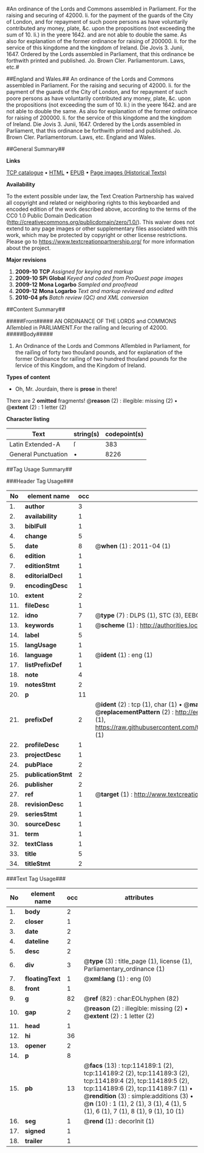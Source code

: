 #An ordinance of the Lords and Commons assembled in Parliament. For the raising and securing of 42000. li. for the payment of the guards of the City of London, and for repayment of such poore persons as have voluntarily contributed any money, plate, &c. upon the propositions (not exceeding the sum of 10. li.) in the yeere 1642. and are not able to double the same. As also for explanation of the former ordinance for raising of 200000. li. for the service of this kingdome and the kingdom of Ireland. Die Jovis 3. Junii, 1647. Ordered by the Lords assembled in Parliament, that this ordinance be forthwith printed and published. Jo. Brown Cler. Parliamentorum. Laws, etc.#

##England and Wales.##
An ordinance of the Lords and Commons assembled in Parliament. For the raising and securing of 42000. li. for the payment of the guards of the City of London, and for repayment of such poore persons as have voluntarily contributed any money, plate, &c. upon the propositions (not exceeding the sum of 10. li.) in the yeere 1642. and are not able to double the same. As also for explanation of the former ordinance for raising of 200000. li. for the service of this kingdome and the kingdom of Ireland. Die Jovis 3. Junii, 1647. Ordered by the Lords assembled in Parliament, that this ordinance be forthwith printed and published. Jo. Brown Cler. Parliamentorum.
Laws, etc.
England and Wales.

##General Summary##

**Links**

[TCP catalogue](http://www.ota.ox.ac.uk/tcp/)  • 
[HTML](http://tei.it.ox.ac.uk/tcp/Texts-HTML/free/A83/A83231.html)  • 
[EPUB](http://tei.it.ox.ac.uk/tcp/Texts-EPUB/free/A83/A83231.epub) • 
[Page images (Historical Texts)](https://historicaltexts.jisc.ac.uk/eebo-99862040e)

**Availability**

To the extent possible under law, the Text Creation Partnership has waived all copyright and related or neighboring rights to this keyboarded and encoded edition of the work described above, according to the terms of the CC0 1.0 Public Domain Dedication (http://creativecommons.org/publicdomain/zero/1.0/). This waiver does not extend to any page images or other supplementary files associated with this work, which may be protected by copyright or other license restrictions. Please go to https://www.textcreationpartnership.org/ for more information about the project.

**Major revisions**

1. __2009-10__ __TCP__ *Assigned for keying and markup*
1. __2009-10__ __SPi Global__ *Keyed and coded from ProQuest page images*
1. __2009-12__ __Mona Logarbo__ *Sampled and proofread*
1. __2009-12__ __Mona Logarbo__ *Text and markup reviewed and edited*
1. __2010-04__ __pfs__ *Batch review (QC) and XML conversion*

##Content Summary##

#####Front#####
AN ORDINANCE OF THE LORDS and COMMONS Aſſembled in PARLIAMENT.For the raiſing and ſecuring of 42000.
#####Body#####

1. An Ordinance of the Lords and Commons Aſſembled in Parliament, for the raiſing of forty two thouſand pounds, and for explanation of the former Ordinance for raiſing of two hundred thouſand pounds for the ſervice of this Kingdom, and the Kingdom of Ireland.

**Types of content**

  * Oh, Mr. Jourdain, there is **prose** in there!

There are 2 **omitted** fragments! 
 @__reason__ (2) : illegible: missing (2)  •  @__extent__ (2) : 1 letter (2)

**Character listing**


|Text|string(s)|codepoint(s)|
|---|---|---|
|Latin Extended-A|ſ|383|
|General Punctuation|•|8226|

##Tag Usage Summary##

###Header Tag Usage###

|No|element name|occ|attributes|
|---|---|---|---|
|1.|__author__|3||
|2.|__availability__|1||
|3.|__biblFull__|1||
|4.|__change__|5||
|5.|__date__|8| @__when__ (1) : 2011-04 (1)|
|6.|__edition__|1||
|7.|__editionStmt__|1||
|8.|__editorialDecl__|1||
|9.|__encodingDesc__|1||
|10.|__extent__|2||
|11.|__fileDesc__|1||
|12.|__idno__|7| @__type__ (7) : DLPS (1), STC (3), EEBO-CITATION (1), PROQUEST (1), VID (1)|
|13.|__keywords__|1| @__scheme__ (1) : http://authorities.loc.gov/ (1)|
|14.|__label__|5||
|15.|__langUsage__|1||
|16.|__language__|1| @__ident__ (1) : eng (1)|
|17.|__listPrefixDef__|1||
|18.|__note__|4||
|19.|__notesStmt__|2||
|20.|__p__|11||
|21.|__prefixDef__|2| @__ident__ (2) : tcp (1), char (1)  •  @__matchPattern__ (2) : ([0-9\-]+):([0-9IVX]+) (1), (.+) (1)  •  @__replacementPattern__ (2) : http://eebo.chadwyck.com/downloadtiff?vid=$1&page=$2 (1), https://raw.githubusercontent.com/textcreationpartnership/Texts/master/tcpchars.xml#$1 (1)|
|22.|__profileDesc__|1||
|23.|__projectDesc__|1||
|24.|__pubPlace__|2||
|25.|__publicationStmt__|2||
|26.|__publisher__|2||
|27.|__ref__|1| @__target__ (1) : http://www.textcreationpartnership.org/docs/. (1)|
|28.|__revisionDesc__|1||
|29.|__seriesStmt__|1||
|30.|__sourceDesc__|1||
|31.|__term__|1||
|32.|__textClass__|1||
|33.|__title__|5||
|34.|__titleStmt__|2||


###Text Tag Usage###

|No|element name|occ|attributes|
|---|---|---|---|
|1.|__body__|2||
|2.|__closer__|1||
|3.|__date__|2||
|4.|__dateline__|2||
|5.|__desc__|2||
|6.|__div__|3| @__type__ (3) : title_page (1), license (1), Parliamentary_ordinance (1)|
|7.|__floatingText__|1| @__xml:lang__ (1) : eng (0)|
|8.|__front__|1||
|9.|__g__|82| @__ref__ (82) : char:EOLhyphen (82)|
|10.|__gap__|2| @__reason__ (2) : illegible: missing (2)  •  @__extent__ (2) : 1 letter (2)|
|11.|__head__|1||
|12.|__hi__|36||
|13.|__opener__|2||
|14.|__p__|8||
|15.|__pb__|13| @__facs__ (13) : tcp:114189:1 (2), tcp:114189:2 (2), tcp:114189:3 (2), tcp:114189:4 (2), tcp:114189:5 (2), tcp:114189:6 (2), tcp:114189:7 (1)  •  @__rendition__ (3) : simple:additions (3)  •  @__n__ (10) : 1 (1), 2 (1), 3 (1), 4 (1), 5 (1), 6 (1), 7 (1), 8 (1), 9 (1), 10 (1)|
|16.|__seg__|1| @__rend__ (1) : decorInit (1)|
|17.|__signed__|1||
|18.|__trailer__|1||
